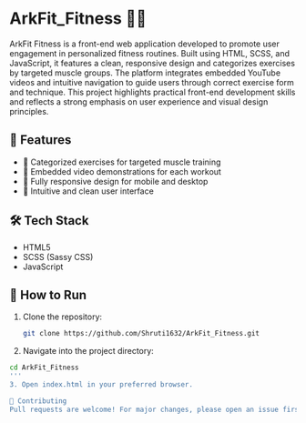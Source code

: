 # ArkFit_Fitness 🏋️‍♀️ 

ArkFit Fitness is a front-end web application developed to promote user engagement in personalized fitness routines. Built using HTML, SCSS, and JavaScript, it features a clean, responsive design and categorizes exercises by targeted muscle groups. The platform integrates embedded YouTube videos and intuitive navigation to guide users through correct exercise form and technique. This project highlights practical front-end development skills and reflects a strong emphasis on user experience and visual design principles.

## 🚀 Features

- 💪 Categorized exercises for targeted muscle training
- 🎥 Embedded video demonstrations for each workout
- 📱 Fully responsive design for mobile and desktop
- 🧭 Intuitive and clean user interface

## 🛠️ Tech Stack

- HTML5
- SCSS (Sassy CSS)
- JavaScript

## 🧩 How to Run

1. Clone the repository:

   ```bash
   git clone https://github.com/Shruti1632/ArkFit_Fitness.git

2. Navigate into the project directory:

```bash
cd ArkFit_Fitness
'''
3. Open index.html in your preferred browser.

🤝 Contributing
Pull requests are welcome! For major changes, please open an issue first to discuss what you'd like to improve.

